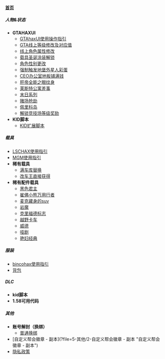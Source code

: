 
#### [首页](?file=home-首页)

##### 人物&状态
- **GTAHAXUI**
    - [GTAhaxUI使用操作指引](?file=1-人物&状态/01-GTAHAXUI/001-GTAhaxUI使用操作指引 "GTAhaxUI使用操作指引")
    - [GTA线上等级修改及对应值](?file=1-人物&状态/01-GTAHAXUI/002-GTA线上等级修改及对应值 "GTA线上等级修改及对应值")
    - [线上角色属性修改](?file=1-人物&状态/01-GTAHAXUI/003-线上角色属性修改 "线上角色属性修改")
    - [载具圣诞涂装解锁](?file=1-人物&状态/01-GTAHAXUI/004-载具圣诞涂装解锁 "载具圣诞涂装解锁")
    - [角色性别更改](?file=1-人物&状态/01-GTAHAXUI/005-角色性别更改 "角色性别更改")
    - [强制触发地堡外星人彩蛋](?file=1-人物&状态/01-GTAHAXUI/006-强制触发地堡外星人彩蛋 "强制触发地堡外星人彩蛋")
    - [CEO办公室地板铺满钱](?file=1-人物&状态/01-GTAHAXUI/007-CEO办公室地板铺满钱 "CEO办公室地板铺满钱")
    - [肝帝全能之眼纹身](?file=1-人物&状态/01-GTAHAXUI/008-肝帝全能之眼纹身 "肝帝全能之眼纹身")
    - [莱斯特公寓差事](?file=1-人物&状态/01-GTAHAXUI/009-莱斯特公寓差事 "莱斯特公寓差事")
    - [末日系列](?file=1-人物&状态/01-GTAHAXUI/010-末日系列 "末日系列")
    - [赌场抢劫](?file=1-人物&状态/01-GTAHAXUI/011-赌场抢劫 "赌场抢劫")
    - [佩里科岛](?file=1-人物&状态/01-GTAHAXUI/012-佩里科岛 "佩里科岛")
    - [解锁竞技场等级奖励](?file=1-人物&状态/01-GTAHAXUI/013-解锁竞技场等级奖励 "解锁竞技场等级奖励")
- **KID脚本**
    - [KID扩展脚本](?file=1-人物&状态/02-KID脚本/001-KID扩展脚本 "KID扩展脚本")

##### 载具
- [LSCHAX使用指引](?file=2-载具/1-LSCHAX使用指引 "LSCHAX使用指引")
- [MGM使用指引](?file=2-载具/2-MGM使用指引 "MGM使用指引")
- **稀有载具**
    - [满车库替换](?file=2-载具/3-稀有载具/1-满车库替换 "满车库替换")
    - [改车王直接获得](?file=2-载具/3-稀有载具/2-改车王直接获得 "改车王直接获得")
- **稀有配件载具**
    - [黑色君主](?file=2-载具/4-稀有配件载具/1-黑色君主 "黑色君主")
    - [崔佛小熊万用行者](?file=2-载具/4-稀有配件载具/2-崔佛小熊万用行者 "崔佛小熊万用行者")
    - [麦克藏身的suv](?file=2-载具/4-稀有配件载具/3-麦克藏身的suv "麦克藏身的suv")
    - [岩魔](?file=2-载具/4-稀有配件载具/4-岩魔 "岩魔")
    - [克里福德标志](?file=2-载具/4-稀有配件载具/5-克里福德标志 "克里福德标志")
    - [越野卡车](?file=2-载具/4-稀有配件载具/6-越野卡车 "越野卡车")
    - [威德](?file=2-载具/4-稀有配件载具/7-威德 "威德")
    - [哑剧](?file=2-载具/4-稀有配件载具/8-哑剧 "哑剧")
    - [艳妇经典](?file=2-载具/4-稀有配件载具/9-艳妇经典 "艳妇经典")

##### 服装
- [bincohax使用指引](?file=3-服装/1-bincohax使用指引 "bincohax使用指引")
- [背包](?file=3-服装/2-背包 "背包")

##### DLC
- **kid脚本**
- **1.58可用代码**

##### 其他
- **账号解封（换绑）**
    - [普通换绑](?file=5-其他/1-账号解封（换绑）/1-普通换绑 "普通换绑")
- [自定义帮会徽章 - 副本](?file=5-其他/2-自定义帮会徽章 - 副本 "自定义帮会徽章 - 副本")
- [隐私政策](?file=5-其他/3-隐私政策 "隐私政策")
